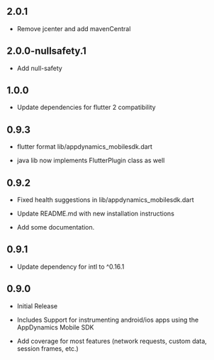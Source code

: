 ## 2.0.1

* Remove jcenter and add mavenCentral

## 2.0.0-nullsafety.1

* Add null-safety

## 1.0.0

* Update dependencies for flutter 2 compatibility


## 0.9.3

* flutter format lib/appdynamics_mobilesdk.dart

* java lib now implements FlutterPlugin class as well

## 0.9.2

* Fixed health suggestions in lib/appdynamics_mobilesdk.dart

* Update README.md with new installation instructions

* Add some documentation.

## 0.9.1

* Update dependency for intl to ^0.16.1

## 0.9.0

* Initial Release

* Includes Support for instrumenting android/ios apps using the AppDynamics Mobile SDK

* Add coverage for most features (network requests, custom data, session frames, etc.)
